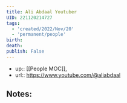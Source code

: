```yaml
---
title: Ali Abdaal Youtuber
UID: 221120214727
tags:
  - 'created/2022/Nov/20'
  - 'permanent/people'
birth:
death:
publish: False
---
```

- up:: [[People MOC]],
- url:: https://www.youtube.com/@aliabdaal

## Notes:

